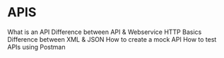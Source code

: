# APIS

What is an API
Difference between API & Webservice
HTTP Basics
Difference between XML & JSON
How to create a mock API
How to test APIs using Postman
